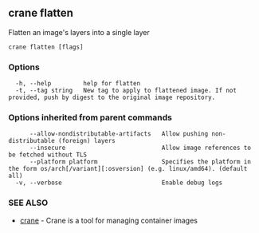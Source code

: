 ## crane flatten

Flatten an image's layers into a single layer

```
crane flatten [flags]
```

### Options

```
  -h, --help         help for flatten
  -t, --tag string   New tag to apply to flattened image. If not provided, push by digest to the original image repository.
```

### Options inherited from parent commands

```
      --allow-nondistributable-artifacts   Allow pushing non-distributable (foreign) layers
      --insecure                           Allow image references to be fetched without TLS
      --platform platform                  Specifies the platform in the form os/arch[/variant][:osversion] (e.g. linux/amd64). (default all)
  -v, --verbose                            Enable debug logs
```

### SEE ALSO

* [crane](crane.md)	 - Crane is a tool for managing container images

